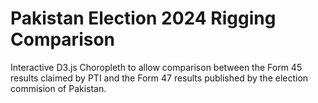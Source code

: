 # Pakistan Election 2024 Rigging Comparison 

Interactive D3.js Choropleth to allow comparison between the Form 45 results claimed by PTI and the Form 47 results published by the election commision of Pakistan.
